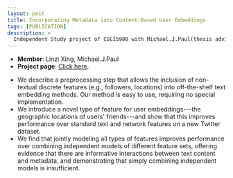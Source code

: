 ```yaml
---
layout: post
title: Incorporating Metadata into Content-Based User Embeddings
tags: [PUBLICATION]
description: >
  Independent Study project of CSCI5900 with Michael.J.Paul(thesis advisor).
---
```

- **Member**: Linzi Xing, Michael.J.Paul
- **Project page**: [Click here](http://deanxing.net/public/paper/userembedding.pdf).

* We describe a preprocessing step that allows the inclusion of non-textual discrete features (e.g., followers, locations) into off-the-shelf text embedding methods. Our method is easy to use, requiring no special implementation.
* We introduce a novel type of feature for user embeddings---the geographic locations of users' friends---and show that this improves performance over standard text and network features on a new Twitter dataset.
* We find that jointly modeling all types of features improves performance over combining independent models of different feature sets, offering evidence that there are informative interactions between text content and metadata, and demonstrating that simply combining independent models is insufficient.


